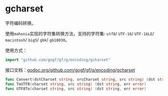 
# gcharset

字符编码转换。

使用`mahonia`实现的字符集转换方法，支持的字符集: 
`utf8`/
`UTF-16`/
`UTF-16LE`/
`macintosh`/
`big5`/
`gbk`/
`gb18030`。

使用方式：
```go
import "github.com/gogf/gf/g/encoding/gcharset"
```
接口文档：[godoc.org/github.com/gogf/gf/g/encoding/gcharset](https://godoc.org/github.com/gogf/gf/g/encoding/gcharset)
```go
func Convert(dstCharset string, srcCharset string, src string) (dst string, err error)
func ToUTF8(charset string, src string) (dst string, err error)
func UTF8To(charset string, src string) (dst string, err error)
```